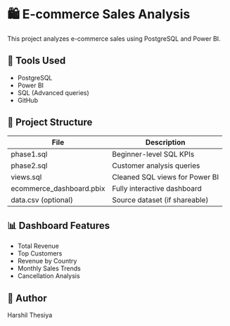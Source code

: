 # 🛍️ E-commerce Sales Analysis

This project analyzes e-commerce sales using PostgreSQL and Power BI.

## 🔧 Tools Used
- PostgreSQL
- Power BI
- SQL (Advanced queries)
- GitHub

## 📁 Project Structure

| File | Description |
|------|-------------|
| phase1.sql | Beginner-level SQL KPIs |
| phase2.sql | Customer analysis queries |
| views.sql  | Cleaned SQL views for Power BI |
| ecommerce_dashboard.pbix | Fully interactive dashboard |
| data.csv (optional) | Source dataset (if shareable) |

## 📊 Dashboard Features
- Total Revenue
- Top Customers
- Revenue by Country
- Monthly Sales Trends
- Cancellation Analysis

## 👤 Author
Harshil Thesiya
